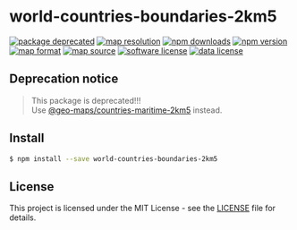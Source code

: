 # world-countries-boundaries-2km5

<a href="https://www.npmjs.com/package/@geo-maps/countries-maritime-2km5"><img src="https://img.shields.io/badge/status-deprecated-c0392b.svg" alt="package deprecated" /></a>
<a href="https://github.com/simonepri/geo-maps#countries-maritime"><img src="https://img.shields.io/badge/resolution-2km5-8e44ad.svg" alt="map resolution" /></a>
<a href="https://www.npmjs.com/package/world-countries-boundaries-2km5"><img src="https://img.shields.io/npm/dm/world-countries-boundaries-2km5.svg" alt="npm downloads" /></a>
<a href="https://www.npmjs.com/package/world-countries-boundaries-2km5"><img src="https://img.shields.io/npm/v/world-countries-boundaries-2km5.svg" alt="npm version" /></a>
<a href="http://geojson.org/"><img src="https://img.shields.io/badge/format-GeoJSON-e67e22.svg" alt="map format" /></a>
<a href="http://www.openstreetmap.org/"><img src="https://img.shields.io/badge/source-OSM-2ecc71.svg" alt="map source" /></a>
<a href="LICENSE"><img src="https://img.shields.io/github/license/simonepri/geo-countries.svg" alt="software license" /></a>
<a href="https://opendatacommons.org/licenses/odbl/1.0/"><img src="https://img.shields.io/badge/license-ODbL-2980b9.svg" alt="data license" /></a>

## Deprecation notice

> This package is deprecated!!!  
> Use [@geo-maps/countries-maritime-2km5](https://www.npmjs.com/package/@geo-maps/countries-maritime-2km5) instead.

## Install
```bash
$ npm install --save world-countries-boundaries-2km5
```

## License
This project is licensed under the MIT License - see the [LICENSE](LICENSE) file for details.
